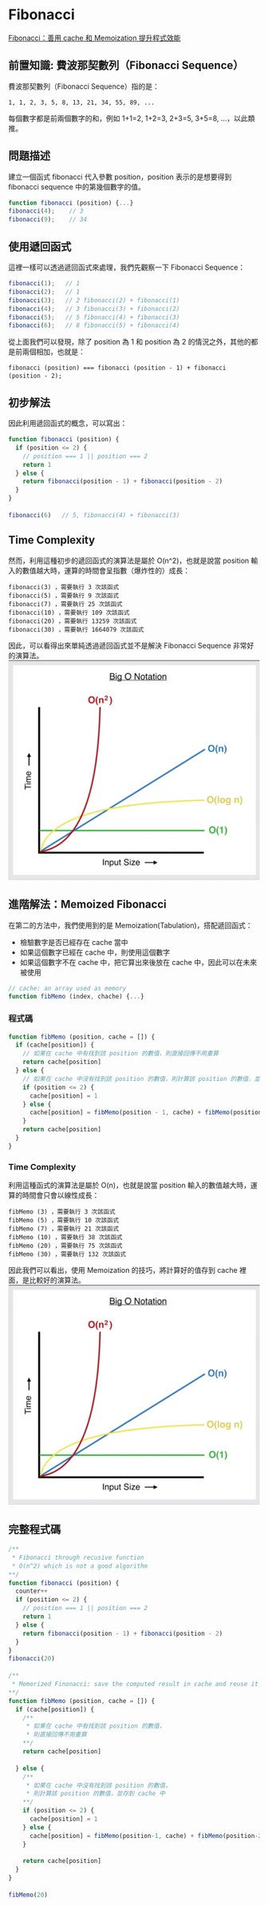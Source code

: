 # Fibonacci
[Fibonacci：善用 cache 和 Memoization 提升程式效能](https://pjchender.blogspot.tw/2017/09/fibonacci-cache-memoization.html)

## 前置知識: 費波那契數列（Fibonacci Sequence）
費波那契數列（Fibonacci Sequence）指的是：
```
1, 1, 2, 3, 5, 8, 13, 21, 34, 55, 89, ...
```
每個數字都是前兩個數字的和，例如 1+1=2, 1+2=3, 2+3=5, 3+5=8, …，以此類推。

## 問題描述
建立一個函式 fibonacci 代入參數 position，position 表示的是想要得到 fibonacci sequence 中的第幾個數字的值。
```javascript
function fibonacci (position) {...}
fibonacci(4);    // 3
fibonacci(9);    // 34
```

## 使用遞回函式
這裡一樣可以透過遞回函式來處理，我們先觀察一下 Fibonacci Sequence：
```javascript
fibonacci(1);   // 1
fibonacci(2);   // 1
fibonacci(3);   // 2 fibonacci(2) + fibonacci(1)
fibonacci(4);   // 3 fibonacci(3) + fibonacci(2)
fibonacci(5);   // 5 fibonacci(4) + fibonacci(3)
fibonacci(6);   // 8 fibonacci(5) + fibonacci(4)
```
從上面我們可以發現，除了 position 為 1 和 position 為 2 的情況之外，其他的都是前兩個相加，也就是：
```
fibonacci (position) === fibonacci (position - 1) + fibonacci (position - 2);
```

## 初步解法
因此利用遞回函式的概念，可以寫出：
```javascript
function fibonacci (position) {
  if (position <= 2) {
    // position === 1 || position === 2
    return 1
  } else {
    return fibonacci(position - 1) + fibonacci(position - 2)
  }
}

fibonacci(6)   // 5, fibonacci(4) + fibonacci(3)
```

## Time Complexity
然而，利用這種初步的遞回函式的演算法是屬於 O(n^2)，也就是說當 position 輸入的數值越大時，運算的時間會呈指數（爆炸性的）成長：
```
fibonacci(3) ，需要執行 3 次該函式 
fibonacci(5) ，需要執行 9 次該函式 
fibonacci(7) ，需要執行 25 次該函式 
fibonacci(10) ，需要執行 109 次該函式 
fibonacci(20) ，需要執行 13259 次該函式 
fibonacci(30) ，需要執行 1664079 次該函式
```
因此，可以看得出來單純透過遞回函式並不是解決 Fibonacci Sequence 非常好的演算法。
![演示圖](img/01.png)

## 進階解法：Memoized Fibonacci
在第二的方法中，我們使用到的是 Memoization(Tabulation)，搭配遞回函式：
* 檢驗數字是否已經存在 cache 當中
* 如果這個數字已經在 cache 中，則使用這個數字
* 如果這個數字不在 cache 中，把它算出來後放在 cache 中，因此可以在未來被使用
```javascript
// cache: an array used as memory
function fibMemo (index, chache) {...}
```

### 程式碼
```javascript
function fibMemo (position, cache = []) {
  if (cache[position]) {
    // 如果在 cache 中有找到該 position 的數值，則直接回傳不用重算
    return cache[position]
  } else {
    // 如果在 cache 中沒有找到該 position 的數值，則計算該 position 的數值，並存到 chache 中
    if (position <= 2) {
      cache[position] = 1
    } else {
      cache[position] = fibMemo(position - 1, cache) + fibMemo(position - 2, cache)
    }
    return cache[position]
  }
}
```

### Time Complexity
利用這種函式的演算法是屬於 O(n)，也就是說當 position 輸入的數值越大時，運算的時間會只會以線性成長：
```
fibMemo (3) ，需要執行 3 次該函式 
fibMemo (5) ，需要執行 10 次該函式 
fibMemo (7) ，需要執行 21 次該函式 
fibMemo (10) ，需要執行 38 次該函式 
fibMemo (20) ，需要執行 75 次該函式 
fibMemo (30) ，需要執行 132 次該函式
```
因此我們可以看出，使用 Memoization 的技巧，將計算好的值存到 cache 裡面，是比較好的演算法。
![演示圖](img/01.png)

## 完整程式碼
```javascript
/**
 * Fibonacci through recusive function
 * O(n^2) which is not a good algorithm
**/
function fibonacci (position) {
  counter++
  if (position <= 2) {
    // position === 1 || position === 2
    return 1
  } else {
    return fibonacci(position - 1) + fibonacci(position - 2)
  }
}
fibonacci(20)

/**
 * Memorized Finonacci: save the computed result in cache and reuse it
**/
function fibMemo (position, cache = []) {
  if (cache[position]) {
    /**
     * 如果在 cache 中有找到該 position 的數值，
     * 則直接回傳不用重算
    **/
    return cache[position]

  } else {
    /**
     * 如果在 cache 中沒有找到該 position 的數值，
     * 則計算該 position 的數值，並存到 cache 中
    **/
    if (position <= 2) {
      cache[position] = 1
    } else {
      cache[position] = fibMemo(position-1, cache) + fibMemo(position-2, cache)
    }

    return cache[position]
  }
}

fibMemo(20)
```


